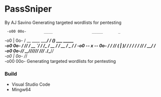 # PassSniper
By AJ Savino
Generating targeted wordlists for pentesting

     -o00 00o-        ____                  _____       _                     
   -o0   |   0o-     / __ \____ ___________/ ___/____  (_)___  ___  _____    
 -o0           0o-  / /_/ / __ `/ ___/ ___/\__ \/ __ \/ / __ \/ _ \/ ___/
 -o0 --  x  -- 0o- / ____/ /_/ (__  |__  )___/ / / / / / /_/ /  __/ /         
 -o0           0o-/_/    \__,_/____/____//____/_/ /_/_/ .___/\___/_/        
   -o0   |   0o-                                     /_/                      
     -o00 00o-    Generating targeted wordlists for pentesting                

### Build
- Visual Studio Code
- Mingw64